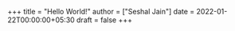 +++
title = "Hello World!"
author = ["Seshal Jain"]
date = 2022-01-22T00:00:00+05:30
draft = false
+++
